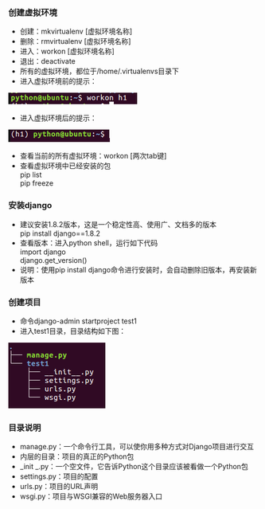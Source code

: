### 创建虚拟环境  

* 创建：mkvirtualenv [虚拟环境名称]  
* 删除：rmvirtualenv [虚拟环境名称]  
* 进入：workon [虚拟环境名称]  
* 退出：deactivate  
* 所有的虚拟环境，都位于/home/.virtualenvs目录下
* 进入虚拟环境前的提示：  

![alt文本](Images/workon1.png "Title")   

* 进入虚拟环境后的提示：

![alt文本](Images/workon2.png "Title")  

* 查看当前的所有虚拟环境：workon [两次tab键]  
* 查看虚拟环境中已经安装的包  
        pip list    
        pip freeze  

### 安装django

* 建议安装1.8.2版本，这是一个稳定性高、使用广、文档多的版本  
        pip install django==1.8.2
* 查看版本：进入python shell，运行如下代码  
        import django  
        django.get_version()  
* 说明：使用pip install django命令进行安装时，会自动删除旧版本，再安装新版本  

### 创建项目  

* 命令django-admin startproject test1  
* 进入test1目录，目录结构如下图：
 
![alt文本](Images/test1.png "Title")

### 目录说明  

* manage.py：一个命令行工具，可以使你用多种方式对Django项目进行交互  
* 内层的目录：项目的真正的Python包  
* _init _.py：一个空文件，它告诉Python这个目录应该被看做一个Python包  
* settings.py：项目的配置  
* urls.py：项目的URL声明  
* wsgi.py：项目与WSGI兼容的Web服务器入口  
